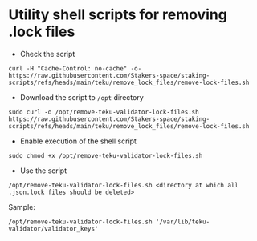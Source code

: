 # Utility shell scripts for removing .lock files

- Check the script
```
curl -H "Cache-Control: no-cache" -o- https://raw.githubusercontent.com/Stakers-space/staking-scripts/refs/heads/main/teku/remove_lock_files/remove-lock-files.sh
```
- Download the script to `/opt` directory
```
sudo curl -o /opt/remove-teku-validator-lock-files.sh https://raw.githubusercontent.com/Stakers-space/staking-scripts/refs/heads/main/teku/remove_lock_files/remove-lock-files.sh
```
- Enable execution of the shell script
```
sudo chmod +x /opt/remove-teku-validator-lock-files.sh
```
- Use the script
```
/opt/remove-teku-validator-lock-files.sh <directory at which all .json.lock files should be deleted>
```
Sample:
```
/opt/remove-teku-validator-lock-files.sh '/var/lib/teku-validator/validator_keys'
```